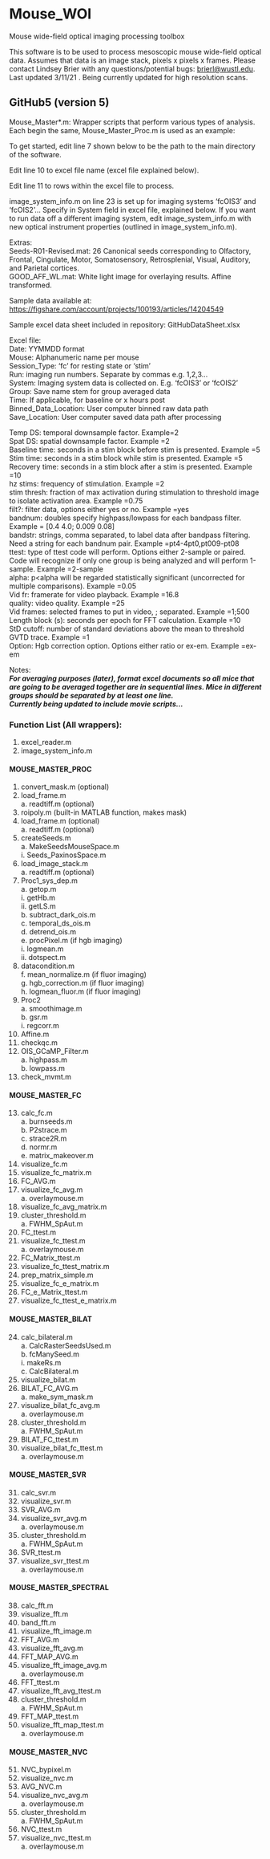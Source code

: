 # Mouse_WOI
Mouse wide-field optical imaging processing toolbox

This software is to be used to process mesoscopic mouse wide-field optical data. Assumes that data is an image stack, pixels x pixels x frames. Please contact Lindsey Brier with any questions/potential bugs: brierl@wustl.edu. Last updated 3/11/21 . Being currently updated for high resolution scans.

## GitHub5 (version 5)
Mouse_Master*.m:  Wrapper scripts that perform various types of analysis. Each begin the same, Mouse_Master_Proc.m is used as an example:

To get started, edit line 7 shown below to be the path to the main directory of the software. 

Edit line 10 to excel file name (excel file explained below).

Edit line 11 to rows within the excel file to process.

image_system_info.m on line 23 is set up for imaging systems ‘fcOIS3’ and ‘fcOIS2’… Specify in System field in excel file, explained below. If you want to run data off a different imaging system, edit image_system_info.m with new optical instrument properties (outlined in image_system_info.m).

Extras:  
Seeds-R01-Revised.mat: 26 Canonical seeds corresponding to Olfactory, Frontal, Cingulate, Motor, Somatosensory, Retrosplenial, Visual, Auditory, and Parietal cortices.  
GOOD_AFF_WL.mat: White light image for overlaying results. Affine transformed.

Sample data available at: https://figshare.com/account/projects/100193/articles/14204549

Sample excel data sheet included in repository: GitHubDataSheet.xlsx

Excel file:  
Date: YYMMDD format   
Mouse: Alphanumeric name per mouse   
Session_Type: ‘fc’ for resting state or ‘stim’  
Run: imaging run numbers. Separate by commas e.g. 1,2,3…  
System: Imaging system data is collected on. E.g. ‘fcOIS3’ or ‘fcOIS2’  
Group: Save name stem for group averaged data  
Time: If applicable, for baseline or x hours post   
Binned_Data_Location: User computer binned raw data path  
Save_Location:  User computer saved data path after processing  

Temp DS: temporal downsample factor. Example=2  
Spat DS: spatial downsample factor. Example =2  
Baseline time: seconds in a stim block before stim is presented. Example =5  
Stim time: seconds in a stim block while stim is presented. Example =5  
Recovery time: seconds in a stim block after a stim is presented. Example =10  
hz stims: frequency of stimulation. Example =2  
stim thresh: fraction of max activation during stimulation to threshold image to isolate activation area. Example =0.75  
filt?: filter data, options either yes or no. Example =yes  
bandnum: doubles specify highpass/lowpass for each bandpass filter. Example = [0.4 4.0; 0.009 0.08]  
bandstr: strings, comma separated, to label data after bandpass filtering. Need a string for each bandnum pair. Example =pt4-4pt0,pt009-pt08  
ttest: type of ttest code will perform. Options either 2-sample or paired. Code will recognize if only one group is being analyzed and will perform 1-sample. Example =2-sample  
alpha: p<alpha will be regarded statistically significant (uncorrected for multiple comparisons). Example =0.05  
Vid fr: framerate for video playback. Example =16.8  
quality: video quality. Example =25  
Vid frames: selected frames to put in video, ; separated. Example =1;500  
Length block (s): seconds per epoch for FFT calculation. Example =10  
StD cutoff: number of standard deviations above the mean to threshold GVTD trace. Example =1  
Option: Hgb correction option. Options either ratio or ex-em. Example =ex-em  

Notes:  
***For averaging purposes (later), format excel documents so all mice that are going to be averaged together are in sequential lines. Mice in different groups should be separated by at least one line.  
Currently being updated to include movie scripts...***

### Function List (All wrappers):   
1.	excel_reader.m  
2.	image_system_info.m

#### MOUSE_MASTER_PROC
1.	convert_mask.m (optional)  
2.	load_frame.m  
a.	readtiff.m (optional)  
3.	roipoly.m (built-in MATLAB function, makes mask)  
4.	load_frame.m (optional)  
a.	readtiff.m (optional)  
5.	createSeeds.m  
a.	MakeSeedsMouseSpace.m  
i.	Seeds_PaxinosSpace.m  
6.	load_image_stack.m  
a.	readtiff.m (optional)  
7.	Proc1_sys_dep.m  
a.	getop.m  
i.	getHb.m  
ii.	getLS.m  
b.	subtract_dark_ois.m  
c.	temporal_ds_ois.m  
d.	detrend_ois.m  
e.	procPixel.m (if hgb imaging)  
i.	logmean.m  
ii.	dotspect.m  
1.	datacondition.m  
f.	mean_normalize.m (if fluor imaging)  
g.	hgb_correction.m (if fluor imaging)  
h.	logmean_fluor.m (if fluor imaging)  
8.	Proc2  
a.	smoothimage.m  
b.	gsr.m  
i.	regcorr.m  
9.	Affine.m  
10.	checkqc.m  
11.	OIS_GCaMP_Filter.m  
a.	highpass.m  
b.	lowpass.m  
12.	check_mvmt.m  

#### MOUSE_MASTER_FC  
13.	calc_fc.m  
a.	burnseeds.m  
b.	P2strace.m  
c.	strace2R.m  
d.	normr.m  
e.	matrix_makeover.m  
14.	visualize_fc.m  
15.	visualize_fc_matrix.m  
16.	FC_AVG.m  
17.	visualize_fc_avg.m  
a.	overlaymouse.m  
18.	visualize_fc_avg_matrix.m  
19.	cluster_threshold.m  
a.	FWHM_SpAut.m  
20.	FC_ttest.m  
21.	visualize_fc_ttest.m  
a.	overlaymouse.m  
22.	FC_Matrix_ttest.m  
23.	visualize_fc_ttest_matrix.m  
24.	prep_matrix_simple.m  
25.	visualize_fc_e_matrix.m  
26.	FC_e_Matrix_ttest.m  
27.	visualize_fc_ttest_e_matrix.m  

#### MOUSE_MASTER_BILAT  
24.	calc_bilateral.m  
a.	CalcRasterSeedsUsed.m  
b.	fcManySeed.m  
i.	makeRs.m  
c.	CalcBilateral.m  
25.	visualize_bilat.m  
26.	BILAT_FC_AVG.m  
a.	make_sym_mask.m  
27.	visualize_bilat_fc_avg.m  
a.	overlaymouse.m  
28.	cluster_threshold.m  
a.	FWHM_SpAut.m  
29.	BILAT_FC_ttest.m  
30.	visualize_bilat_fc_ttest.m  
a.	overlaymouse.m

#### MOUSE_MASTER_SVR  
31.	calc_svr.m  
32.	visualize_svr.m  
33.	SVR_AVG.m  
34.	visualize_svr_avg.m  
a.	overlaymouse.m  
35.	cluster_threshold.m  
a.	FWHM_SpAut.m  
36.	SVR_ttest.m  
37.	visualize_svr_ttest.m  
a.	overlaymouse.m  

#### MOUSE_MASTER_SPECTRAL  
38.	calc_fft.m  
39.	visualize_fft.m  
40.	band_fft.m  
41.	visualize_fft_image.m  
42.	FFT_AVG.m  
43.	visualize_fft_avg.m  
44.	FFT_MAP_AVG.m  
45.	visualize_fft_image_avg.m  
a.	overlaymouse.m  
46.	FFT_ttest.m  
47.	visualize_fft_avg_ttest.m  
48.	cluster_threshold.m  
a.	FWHM_SpAut.m  
49.	FFT_MAP_ttest.m  
50.	visualize_fft_map_ttest.m  
a.	overlaymouse.m  

#### MOUSE_MASTER_NVC  
51.	NVC_bypixel.m  
52.	visualize_nvc.m  
53.	AVG_NVC.m  
54.	visualize_nvc_avg.m  
a.	overlaymouse.m  
55.	cluster_threshold.m  
a.	FWHM_SpAut.m  
56.	NVC_ttest.m  
57.	visualize_nvc_ttest.m  
a.	overlaymouse.m

